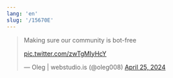 ```yaml
---
lang: 'en'
slug: '/15670E'
---
```


<blockquote class="twitter-tweet">

Making sure our community is bot-free

<a href="https://t.co/zwTgMIyHcY">pic.twitter.com/zwTgMIyHcY</a>

&mdash; Oleg | webstudio.is (@oleg008) <a href="https://twitter.com/oleg008/status/1783406809656459578?ref_src=twsrc%5Etfw">April 25, 2024</a>

</blockquote>
